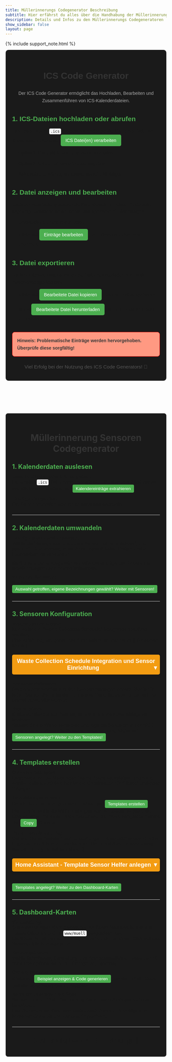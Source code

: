 ```yaml
---
title: Müllerinnerungs Codegenerator Beschreibung
subtitle: Hier erfährst du alles über die Handhabung der Müllerinnerungs Codegeneratoren
description: Details und Infos zu den Müllerinnerungs Codegeneratoren
show_sidebar: false
layout: page 
---
```


{% include support_note.html %}

<div class="ics-container">
    <h1 class="ics-header">ICS Code Generator</h1>
    <p class="ics-intro">
        Der ICS Code Generator ermöglicht das Hochladen, Bearbeiten und Zusammenführen von ICS-Kalenderdateien.
    </p>    
    <!-- Abschnitt: Dateien hochladen -->
    <section class="ics-section">
        <h2>1. ICS-Dateien hochladen oder abrufen</h2>
        <p>
            Lade bis zu sechs <code>.ics</code>-Dateien hoch oder gib die URL einer Datei an. 
            Klicke anschließend auf <button class="ics-btn">ICS Datei(en) verarbeiten</button>.
        </p>
        <ul>
            <li>Option 1: Datei direkt vom Computer hochladen.</li>
            <li>Option 2: URL einer Kalenderdatei angeben.</li>
            <li>Automatische Prüfung auf problematische Einträge.</li>
        </ul>
    </section>
    <!-- Abschnitt: Datei bearbeiten -->
    <section class="ics-section">
        <h2>2. Datei anzeigen und bearbeiten</h2>
        <p>
            Nach der Verarbeitung werden die Kalenderdaten in einem Textbereich angezeigt. 
            Bearbeite sie bei Bedarf und speichere die Änderungen.
        </p>
        <ul>
            <li>Untersuche die Inhalte der Datei.</li>
            <li>Klicke auf <button class="ics-btn">Einträge bearbeiten</button>, um Ziffern oder Punkte zu entfernen.</li>
        </ul>
    </section>
    <!-- Abschnitt: Exportieren -->
    <section class="ics-section">
        <h2>3. Datei exportieren</h2>
        <p>
            Nach der Bearbeitung kannst du die Datei herunterladen oder in die Zwischenablage kopieren:
        </p>
        <ul>
            <li>Klicke auf <button class="ics-btn">Bearbeitete Datei kopieren</button>, um den Text zu speichern.</li>
            <li>Nutze <button class="ics-btn">Bearbeitete Datei herunterladen</button>, um eine neue ICS-Datei zu erstellen.</li>
        </ul>
    </section>
    <!-- Hinweis -->
    <div class="ics-note">
        <p><strong>Hinweis:</strong> Problematische Einträge werden hervorgehoben. Überprüfe diese sorgfältig!</p>
    </div>
    <!-- Footer -->
    <footer class="ics-footer">
        <p>Viel Erfolg bei der Nutzung des ICS Code Generators! 🎉</p>
    </footer>
</div>


<div class="guide-container">
  <h1 class="guide-title">Müllerinnerung Sensoren Codegenerator</h1>
  
  <section class="guide-section">
    <h2 class="section-title">1. Kalenderdaten auslesen</h2>
    <p>
      <strong>Datei hochladen oder URL eingeben:</strong><br>
      Lade deine <code>.ics</code>-Datei hoch oder gib die URL deines Müllkalenders ein. Klicke anschließend auf 
      <button class="highlight-button">Kalendereinträge extrahieren</button>.
    </p>
    <p>
      <strong>Einträge überprüfen:</strong><br>
      Die Kalendereinträge werden geladen und angezeigt.
    </p>
  </section>

  <section class="guide-section">
    <h2 class="section-title">2. Kalenderdaten umwandeln</h2>
    <p>
      <strong>Einträge prüfen und anpassen:</strong><br>
      Wähle die Einträge aus, die du als Sensor nutzen möchtest, und passe die Bezeichnungen an. 
      Achte darauf, keine Umlaute oder Leerzeichen zu verwenden.
    </p>
    <p>
      Kontrolliere deine ausgewählten Kalendereinträge und ändere die Bezeichnungen nach deinen Wünschen.
    </p>
    <p>
      <strong>Weiter zu Sensoren:</strong><br>
      Bestätige mit 
      <button class="highlight-button">Auswahl getroffen, eigene Bezeichnungen gewählt? Weiter mit Sensoren!</button>.
    </p>
  </section>

  <section class="guide-section">
    <h2 class="section-title">3. Sensoren Konfiguration</h2>
    <p>
      <strong>Integration installieren:</strong><br>
      Nun sollte die "Waste Collection Schedule" Integration installiert werden.<br>
      Eine Anleitung, wie genau das funktioniert, findest du im 🔽 Dropdown Menü 🔽
    </p>
    <div class="dropdown">
        <button class="dropdown-toggle" onclick="toggleDropdown('galleryDropdown', this)">Waste Collection Schedule Integration und Sensor Einrichtung <span>&#9660;</span></button>
        <div id="galleryDropdown" class="dropdown-content" style="display: none;">
            {% assign gallery_images = site.data.gallery_mull_helfer %}
            <div class="columns is-multiline">
                {% for gallery in gallery_images %}
                    <div class="column is-12">
                        <p class="title is-3 has-text-centered">{{ gallery.title }}</p>
                    </div>
                    <div class="column is-12" style="font-size: 1.2rem; font-weight: 400;">
                        {{ gallery.subtitle | markdownify }}
                    </div>
                    {% for image in gallery.images %}
                        <div class="column is-3-desktop is-6-tablet">
                            <div class="card">
                                <div class="card-image">
                                    {% include image-modal.html ratio=image.ratio link=image.link alt=image.alt large_link=image.large_link %}
                                </div>
                                <div class="card-content">
                                    <div class="content">
                                        {{ image.description | markdownify }}
                                    </div>
                                </div>
                            </div>
                        </div>
                    {% endfor %}
                {% endfor %}
            </div>
        </div>
    </div>
    <p>
      <strong>Sensoren definieren:</strong><br>
      Die Sensoren werden aus den Kalendereinträgen erstellt. Wähle für jeden Sensor die Farbe der Tonne aus. 
      Beachte: Jede Farbe darf nur einmal verwendet werden.
    </p>
    <p>
      <strong>Kopieroption:</strong><br>
      Klicke auf den Sensor-Namen, um ihn in die Zwischenablage zu kopieren.<br> 
      Kopiere dir die Werte Templates und lege die Sensoren in der WCS Integration an.
      Wenn alle Sensoren angelegt sind, klicke auf <button class="highlight-button">Sensoren angelegt? Weiter zu den Templates!</button>.
    </p>
  </section>

  <section class="guide-section">
    <h2 class="section-title">4. Templates erstellen</h2>
    <p>
      <strong>Optionen festlegen:</strong><br>
      Entscheide, ob die Meldungen <em>"Keine Tonne rausstellen"</em> angezeigt werden sollen. 
      Aktiviere hierfür die Checkboxen für "Heute" und/oder "Morgen".
    </p>
    <p>
      <strong>Templates generieren:</strong><br>
      Um die Templates zu generieren, klicke auf <button class="highlight-button">Templates erstellen</button>.<br>
      Die Templates für die Müllabholungen werden erstellt. Kopiere die Überschriften mit einem Klick darauf und die YAML-Templates mithilfe der 
      <button class="highlight-button">Copy</button>-Buttons.
    </p>
    <p>
      <strong>Helfer Templates anlegen</strong><br>
      Gehe in Home Assistant auf <strong>Einstellungen</strong> - <strong>Geräte&Dienste</strong> - <strong>Helfer</strong><br>
      Lege dort die 4 Helfer Templates an. Eine detaillierte Beschreibung findest du im 🔽 Dropdown Menü 🔽.
    </p>
    <div class="dropdown">
        <button class="dropdown-toggle" onclick="toggleDropdown('galleryDropdown2', this)">Home Assistant - Template Sensor Helfer anlegen <span>&#9660;</span></button>
        <div id="galleryDropdown2" class="dropdown-content" style="display: none;">
            {% assign gallery_images = site.data.gallery_helfer_Template_mullerinnerung %}
            <div class="columns is-multiline">
                {% for gallery in gallery_images %}
                    <div class="column is-12">
                        <p class="title is-3 has-text-centered">{{ gallery.title }}</p>
                        {% include youtube.html video="3fhL_K4o3Dg" %}
                    </div>
                    {% for image in gallery.images %}
                        <div class="column is-3-desktop is-6-tablet">
                            <div class="card">
                                <div class="card-image">
                                    {% include image-modal.html ratio=image.ratio link=image.link alt=image.alt large_link=image.large_link %}
                                </div>
                                <div class="card-content">
                                    <div class="content">
                                        {{ image.description | markdownify }}
                                    </div>
                                </div>
                            </div>
                        </div>
                    {% endfor %}
                {% endfor %}
            </div>
        </div>
    </div>
    <p>
      Wenn die Templates angelegt sind, klicke auf <button class="highlight-button">Templates angelegt? Weiter zu den Dashboard-Karten</button>.<br>  
    </p>
  </section>

  <section class="guide-section">
    <h2 class="section-title">5. Dashboard-Karten</h2>
    <p>
      <strong>Vorbereitung:</strong><br>
      Stelle sicher, dass die <strong>"Custom Button Card"</strong> installiert ist und die Tonnenbilder im Ordner <code>www/muell</code> gespeichert sind.<br>
      Die Bilder der einzelnen Tonnen, kannst du dir mit einem Klick auf das Vorschaubild herunterladen.
    </p>
    <p>
      <strong>Kartenoptionen:</strong><br>
      Wähle Schriftarten, Darstellung und Animationseffekte. Passe den Stil der Karte optional an (z. B. Hintergrund, Rahmen).
    </p>
    <p>
      <strong>Code generieren:</strong><br>
      Klicke auf 
      <button class="highlight-button">Beispiel anzeigen & Code generieren</button>, um den YAML-Code und die Vorschaukarten zu erstellen.
    </p>
    <p>
      <strong>Karte am Dashboard einfügen</strong><br>
      Kopiere dir den YAML-Code und gehe in Home Assistant auf dein Dashboard.<br>
      Erstelle eine neue Karte und suche nach <strong>Manuell</strong>. Nun füge den kopierten Code ein und klicke auf Speichern.
    </p>
  </section>

  <footer class="guide-footer">
    <h2>Viel Erfolg bei der Einrichtung! 🎉</h2>
  </footer>
</div>

<style>
    .ics-container {
        max-width: 100%;
        margin-bottom: 100px;
        padding: 20px;
        background-color: #1a1a1a;
        border: 1px solid #ddd;
        border-radius: 10px;
        box-shadow: 0 4px 4px 6px rgba(255, 255, 255, 0.3);
        font-family: Arial, sans-serif;
        line-height: 1.6;
    }

    .ics-header {
        text-align: center;
        color: #333;
        font-size: 2em;
        margin-bottom: 20px;
    }

    .ics-intro {
        text-align: center;
        color: #a9a9a9;
        margin-bottom: 20px;
    }

    .ics-section {
        margin-bottom: 30px;
    }

    .ics-section h2 {
        color: #4CAF50;
        font-size: 1.5em;
        margin-bottom: 10px;
    }

    .ics-section ul {
        margin: 10px 0 0 20px;
        padding: 0;
        list-style-type: disc;
    }

    .ics-section ul li {
        margin-bottom: 10px;
    }

    .ics-btn {
        background-color: #4CAF50;
        color: #fff;
        border: none;
        padding: 10px 15px;
        border-radius: 5px;
        cursor: pointer;
        font-size: 1em;
    }

    .ics-btn:hover {
        background-color: #45a049;
    }

    .ics-note {
        margin-top: 20px;
        padding: 15px;
        background-color: #ff9982;
        border: 1px solid #ff0000;
        border-radius: 8px;
    }

    .ics-note p {
        color: #383838;
        font-weight: bold;
        margin: 0;
    }

    .ics-footer {
        text-align: center;
        margin-top: 20px;
        color: #555;
        font-size: 1.1em;
    }

    .guide-container {
    max-width: 100%;
    margin: auto;
    padding: 20px;
    background-color: #1a1a1a;
    border: 1px solid #ddd;
    border-radius: 8px;
    box-shadow: 0 4px 4px 6px rgba(255, 255, 255, 0.3);
    }

    .guide-title {
    text-align: center;
    color: #333;
    margin-bottom: 20px;
    }

    .guide-section {
    margin-bottom: 20px;
    border-bottom: 1px solid #ddd;
    padding-bottom: 15px;
    }

    .section-title {
    color: #4CAF50;
    font-size: 1.4em;
    margin-bottom: 10px;
    }

    p {
    margin: 10px 0;
    }

    .highlight-button {
    background: #4CAF50;
    color: #fff;
    border: none;
    padding: 5px 10px;
    border-radius: 4px;
    cursor: pointer;
    }

    .highlight-button:hover {
    background: #45a049;
    }

    code {
    background: #f4f4f4;
    padding: 2px 4px;
    border-radius: 4px;
    }

    .guide-footer {
    text-align: center;
    margin-top: 20px;
    }

    .dropdown {
        margin: 20px 0;
        text-align: center;
    }

    .dropdown-toggle {
        font-size: 18px;
        font-weight: bold;
        cursor: pointer;
        background-color: #f39c12;
        color: #ffffff;
        padding: 10px 5px;
        border: none;
        border-radius: 5px;
        text-align: center;
        width: 100%;
        box-shadow: 0 4px 8px rgba(0, 0, 0, 0.1);
        display: inline-block;
    }

    .dropdown-toggle.rotated {
        writing-mode: vertical-rl;
        text-orientation: mixed;
        transform: rotate(180deg); /* Text von unten nach oben */
        padding: 20px 30px;
        width: 200px;
        height: auto;
    }

    .dropdown-toggle span {
        float: right;
    }

    .dropdown-content {
        padding: 20px;
        background-color: #1a1a1a;
        border: 1px solid #f39c12;
        border-radius: 5px;
        margin-top: 10px;
        box-shadow: 0 4px 8px rgba(0, 0, 0, 0.1);
    }
    
</style>

<script>
    function toggleDropdown(dropdownId, toggleButton) {
        var dropdownContent = document.getElementById(dropdownId);
        if (dropdownContent.style.display === "none" || dropdownContent.style.display === "") {
            dropdownContent.style.display = "block";
            toggleButton.classList.add("rotated"); // Klasse hinzufügen
        } else {
            dropdownContent.style.display = "none";
            toggleButton.classList.remove("rotated"); // Klasse entfernen
        }
    }
</script>


